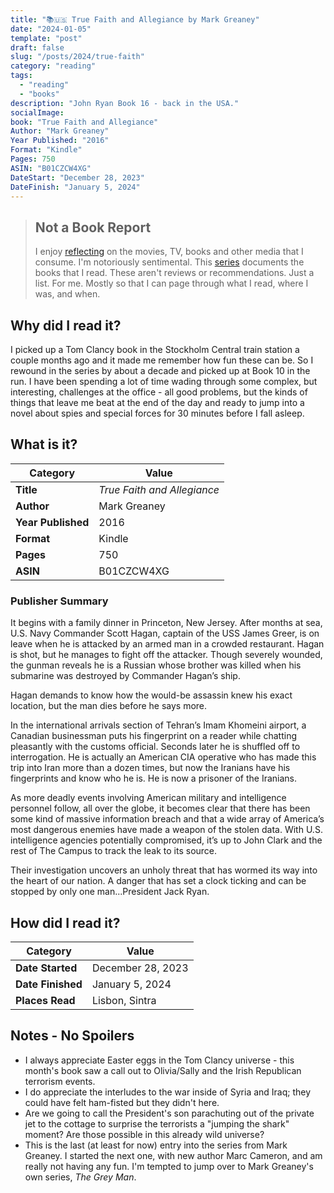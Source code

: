 ```yaml
---
title: "📚🇺🇸 True Faith and Allegiance by Mark Greaney"
date: "2024-01-05"
template: "post"
draft: false
slug: "/posts/2024/true-faith"
category: "reading"
tags:
  - "reading"
  - "books"
description: "John Ryan Book 16 - back in the USA."
socialImage:
book: "True Faith and Allegiance"
Author: "Mark Greaney"
Year Published: "2016"
Format: "Kindle"
Pages: 750
ASIN: "B01CZCW4XG"
DateStart: "December 28, 2023"
DateFinish: "January 5, 2024"
---
```


> ## Not a Book Report
> I enjoy [reflecting](https://blog.samrhea.com/posts/2019/analyze-media-habits) on the movies, TV, books and other media that I consume. I'm notoriously sentimental. This [series](https://blog.samrhea.com/category/reading) documents the books that I read. These aren't reviews or recommendations. Just a list. For me. Mostly so that I can page through what I read, where I was, and when.

## Why did I read it?
I picked up a Tom Clancy book in the Stockholm Central train station a couple months ago and it made me remember how fun these can be. So I rewound in the series by about a decade and picked up at Book 10 in the run. I have been spending a lot of time wading through some complex, but interesting, challenges at the office - all good problems, but the kinds of things that leave me beat at the end of the day and ready to jump into a novel about spies and special forces for 30 minutes before I fall asleep.

## What is it?
|Category|Value|
|---|---|
|**Title**|*True Faith and Allegiance*|
|**Author**|Mark Greaney|
|**Year Published**|2016|
|**Format**|Kindle|
|**Pages**|750|
|**ASIN**|B01CZCW4XG|

### Publisher Summary

It begins with a family dinner in Princeton, New Jersey. After months at sea, U.S. Navy Commander Scott Hagan, captain of the USS James Greer, is on leave when he is attacked by an armed man in a crowded restaurant. Hagan is shot, but he manages to fight off the attacker. Though severely wounded, the gunman reveals he is a Russian whose brother was killed when his submarine was destroyed by Commander Hagan’s ship.

Hagan demands to know how the would-be assassin knew his exact location, but the man dies before he says more.

In the international arrivals section of Tehran’s Imam Khomeini airport, a Canadian businessman puts his fingerprint on a reader while chatting pleasantly with the customs official. Seconds later he is shuffled off to interrogation. He is actually an American CIA operative who has made this trip into Iran more than a dozen times, but now the Iranians have his fingerprints and know who he is. He is now a prisoner of the Iranians.

As more deadly events involving American military and intelligence personnel follow, all over the globe, it becomes clear that there has been some kind of massive information breach and that a wide array of America’s most dangerous enemies have made a weapon of the stolen data. With U.S. intelligence agencies potentially compromised, it’s up to John Clark and the rest of The Campus to track the leak to its source.

Their investigation uncovers an unholy threat that has wormed its way into the heart of our nation. A danger that has set a clock ticking and can be stopped by only one man...President Jack Ryan.

## How did I read it?
|Category|Value|
|---|---|
|**Date Started**|December 28, 2023|
|**Date Finished**|January 5, 2024|
|**Places Read**|Lisbon, Sintra|

## Notes - No Spoilers
* I always appreciate Easter eggs in the Tom Clancy universe - this month's book saw a call out to Olivia/Sally and the Irish Republican terrorism events.
* I do appreciate the interludes to the war inside of Syria and Iraq; they could have felt ham-fisted but they didn't here.
* Are we going to call the President's son parachuting out of the private jet to the cottage to surprise the terrorists a "jumping the shark" moment? Are those possible in this already wild universe?
* This is the last (at least for now) entry into the series from Mark Greaney. I started the next one, with new author Marc Cameron, and am really not having any fun. I'm tempted to jump over to Mark Greaney's own series, _The Grey Man_.

